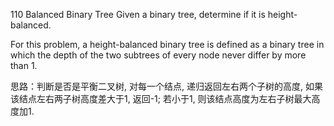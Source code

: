 110 Balanced Binary Tree
Given a binary tree, determine if it is height-balanced.

For this problem, a height-balanced binary tree is defined as a binary tree in which the depth of the two subtrees of every node never differ by more than 1. 

思路：判断是否是平衡二叉树, 对每一个结点, 递归返回左右两个子树的高度, 如果该结点左右两子树高度差大于1, 返回-1;  若小于1, 则该结点高度为左右子树最大高度加1.